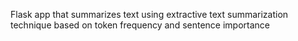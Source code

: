 Flask app that summarizes text using extractive text summarization technique based on token frequency and sentence importance<br>
